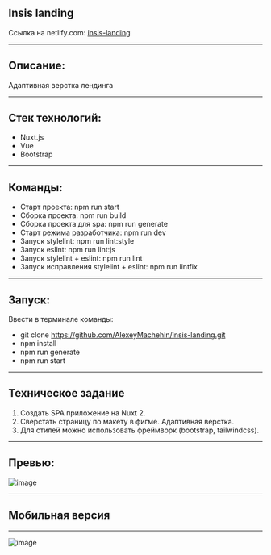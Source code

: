## Insis landing

Ссылка на netlify.com: [insis-landing](https://insis-landing.netlify.app)

***

## Описание:
Адаптивная верстка лендинга

***

## Стек технологий: 
* Nuxt.js 
* Vue
* Bootstrap

***

## Команды:
* Старт проекта: npm run start
* Сборка проекта: npm run build
* Сборка проекта для spa: npm run generate
* Старт режима разработчика: npm run dev
* Запуск stylelint: npm run lint:style
* Запуск eslint: npm run lint:js
* Запуск stylelint + eslint: npm run lint
* Запуск исправления stylelint + eslint: npm run lintfix

***

## Запуск:
Ввести в терминале команды:
* git clone https://github.com/AlexeyMachehin/insis-landing.git
* npm install
* npm run generate
* npm run start

***

## Техническое задание
1. Создать SPA приложение на Nuxt 2. 
2. Сверстать страницу по макету в фигме. Адаптивная верстка. 
3. Для стилей можно использовать фреймворк (bootstrap, tailwindcss).

***

## Превью: 
<!-- https://www.figma.com/file/tF5lDTcCVNAUwXGBsYBLS2/%D0%A2%D0%B5%D1%81%D1%82%D0%BE%D0%B2%D0%BE%D0%B5-Junior?node-id=0-1&t=uwlu7aY2moqgmWhR-0 -->

![image](https://user-images.githubusercontent.com/99137228/229882890-2c451483-f88d-4024-b262-1e343488020d.png)

***

## Мобильная версия

***

![image](https://user-images.githubusercontent.com/99137228/229883928-67319e46-c734-4532-ac61-d179df1de44e.png)




